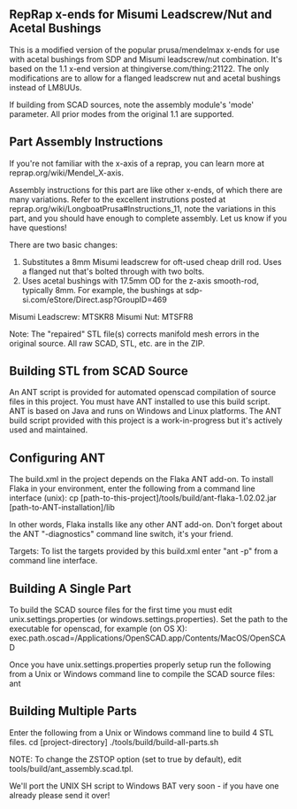 RepRap x-ends for Misumi Leadscrew/Nut and Acetal Bushings
----------------------------------------------------------

This is a modified version of the popular prusa/mendelmax x-ends for use with acetal bushings from SDP and Misumi leadscrew/nut combination. It's based on the 1.1 x-end version at thingiverse.com/thing:21122. The only modifications are to allow for a flanged leadscrew nut and acetal bushings instead of LM8UUs.

If building from SCAD sources, note the assembly module's 'mode' parameter.  All prior modes from the original 1.1 are supported.


Part Assembly Instructions
--------------------------
If you're not familiar with the x-axis of a reprap, you can learn more at reprap.org/wiki/Mendel_X-axis.

Assembly instructions for this part are like other x-ends, of which there are many variations. Refer to the excellent instrutions posted at reprap.org/wiki/LongboatPrusa#Instructions_11, note the variations in this part, and you should have enough to complete assembly. Let us know if you have questions!

There are two basic changes:
1) Substitutes a 8mm Misumi leadscrew for oft-used cheap drill rod. Uses a flanged nut that's bolted through with two bolts.
2) Uses acetal bushings with 17.5mm OD for the z-axis smooth-rod, typically 8mm. For example, the bushings at sdp-si.com/eStore/Direct.asp?GroupID=469

Misumi Leadscrew: MTSKR8
Misumi Nut: MTSFR8


Note: The "repaired" STL file(s) corrects manifold mesh errors in the original source. All raw SCAD, STL, etc. are in the ZIP.


Building STL from SCAD Source
-----------------------------
An ANT script is provided for automated openscad compilation of source files in this project.  You must have ANT installed to use this build script.  ANT is based on Java and runs on Windows and Linux platforms.  The ANT build script provided with this project is a work-in-progress but it's actively used and maintained.

Configuring ANT
---------------
The build.xml in the project depends on the Flaka ANT add-on.  To install Flaka in your environment, enter the following from a command line interface (unix):
cp [path-to-this-project]/tools/build/ant-flaka-1.02.02.jar [path-to-ANT-installation]/lib

In other words, Flaka installs like any other ANT add-on.  Don't forget about the ANT "-diagnostics" command line switch, it's your friend.

Targets:
To list the targets provided by this build.xml enter "ant -p" from a command line interface.

Building A Single Part
----------------------
To build the SCAD source files for the first time you must edit unix.settings.properties (or windows.settings.properties).  Set the path to the executable for openscad, for example (on OS X):
exec.path.oscad=/Applications/OpenSCAD.app/Contents/MacOS/OpenSCAD

Once you have unix.settings.properties properly setup run the following from a Unix or Windows command line to compile the SCAD source files:
ant

Building Multiple Parts
-----------------------
Enter the following from a Unix or Windows command line to build 4 STL files.
cd [project-directory]
./tools/build/build-all-parts.sh

NOTE: To change the ZSTOP option (set to true by default), edit tools/build/ant_assembly.scad.tpl.

We'll port the UNIX SH script to Windows BAT very soon - if you have one already please send it over!